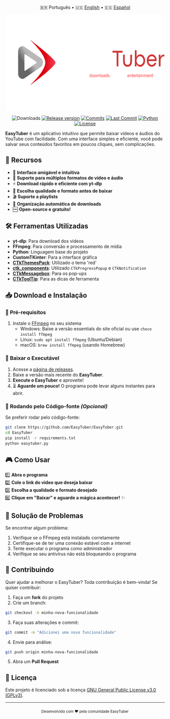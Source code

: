 <div align="center">
    
🇧🇷 Português • 🇺🇸 [English](README_EN.md) • 🇪🇸 [Español](README_es.md)

<img src="resources/images/BigBanner_EasyTuber.png" height="300">

![Downloads](https://img.shields.io/github/downloads/EasyTuber/EasyTuber/total?style=for-the-badge&color=D03434)
[![Release version](https://img.shields.io/github/v/release/EasyTuber/EasyTuber?color=D03434&label=Release&style=for-the-badge)](https://github.com/EasyTuber/EasyTuber/releases/latest "Installation")
[![Commits](https://img.shields.io/github/commit-activity/m/EasyTuber/EasyTuber?color=D03434&label=commits&style=for-the-badge)](https://github.com/EasyTuber/EasyTuber/commits "Commit History")
[![Last Commit](https://img.shields.io/github/last-commit/EasyTuber/EasyTuber/main?color=D03434&label=Last%20Commit&style=for-the-badge&display_timestamp=committer)](https://github.com/EasyTuber/EasyTuber/pulse/monthly "Last activity")
[![Python](https://img.shields.io/badge/Python-3.8%2B-D03434?style=for-the-badge)](https://www.python.org/downloads/)
[![License](https://img.shields.io/badge/license-GPLv3-D03434?style=for-the-badge)](LICENSE)

</div>

**EasyTuber** é um aplicativo intuitivo que permite baixar vídeos e áudios do YouTube com facilidade. Com uma interface simples e eficiente, você pode salvar seus conteúdos favoritos em poucos cliques, sem complicações.

## 🚀 Recursos  
- 🎨 **Interface amigável e intuitiva**  
- 🎵 **Suporte para múltiplos formatos de vídeo e áudio**  
- ⚡ **Download rápido e eficiente com yt-dlp**  
- 🎯 **Escolha qualidade e formato antes de baixar**  
- 🎬 **Suporte a playlists**
- 📁 **Organização automática de downloads**
- 🆓 **Open-source e gratuito!**

## 🛠️ Ferramentas Utilizadas
- **yt-dlp**: Para download dos vídeos
- **FFmpeg**: Para conversão e processamento de mídia
- **Python**: Linguagem base do projeto
- **CustomTKinter**: Para a interface gráfica
- [**CTkThemesPack**](https://github.com/a13xe/CTkThemesPack): Utilizado o tema 'red'
- [**ctk_components**](https://github.com/rudymohammadbali/ctk_components): Utilizado `CTkProgressPopup` e `CTkNotification`
- [**CTkMessagebox**](https://github.com/Akascape/CTkMessagebox): Para os pop-ups
- [**CTkToolTip**](https://github.com/Akascape/CTkToolTip): Para as dicas de ferramenta

## 📥 Download e Instalação  
### 🔹 **Pré-requisitos**
1. Instale o [FFmpeg](https://ffmpeg.org/download.html) no seu sistema
   - Windows: Baixe a versão essentials do site oficial ou use `choco install ffmpeg`
   - Linux: `sudo apt install ffmpeg` (Ubuntu/Debian)
   - macOS: `brew install ffmpeg` (usando Homebrew)

### 🔹 **Baixar o Executável**  
1. Acesse a [página de releases](https://github.com/EasyTuber/EasyTuber/releases).  
2. Baixe a versão mais recente do **EasyTuber**.   
3. **Execute o EasyTuber** e aproveite!
4. ⏳ **Aguarde um pouco!** O programa pode levar alguns instantes para abrir.

### 🔹 **Rodando pelo Código-fonte** _(Opcional)_  
Se preferir rodar pelo código-fonte:  
```bash
git clone https://github.com/EasyTuber/EasyTuber.git
cd EasyTuber
pip install -r requirements.txt
python easytuber.py
```

## 🎮 Como Usar  
1️⃣ **Abra o programa**  
2️⃣ **Cole o link do vídeo que deseja baixar**  
3️⃣ **Escolha a qualidade e formato desejado**  
4️⃣ **Clique em "Baixar" e aguarde a mágica acontecer!** ✨  

## 🐛 Solução de Problemas
Se encontrar algum problema:
1. Verifique se o FFmpeg está instalado corretamente
2. Certifique-se de ter uma conexão estável com a internet
3. Tente executar o programa como administrador
4. Verifique se seu antivírus não está bloqueando o programa

## 🤝 Contribuindo
Quer ajudar a melhorar o EasyTuber? Toda contribuição é bem-vinda!
Se quiser contribuir:
1. Faça um **fork** do projeto
2. Crie um branch:
```bash
git checkout -b minha-nova-funcionalidade
```
3. Faça suas alterações e commit:
```bash
git commit -m "Adicionei uma nova funcionalidade"
```
4. Envie para análise:
```bash
git push origin minha-nova-funcionalidade
```
5. Abra um **Pull Request**

## 📜 Licença  
Este projeto é licenciado sob a licença [GNU General Public License v3.0 (GPLv3)](LICENSE).

---
<div align="center">
    <sub>Desenvolvido com ❤️ pela comunidade EasyTuber</sub>
</div>
